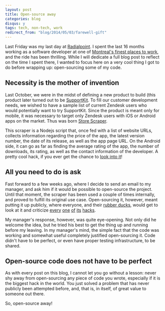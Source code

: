 ```yaml
---
layout: post
title: Open-source away
categories: blog
disqus: y
tags: tech, non-tech, work
redirect_from: "blog/2014/05/03/farewell-gift"
---
```


Last Friday was my last day at [Radialpoint](http://radialpoint.com). I spent the last 16 months working as a software developer at one of [Montreal's finest places to work](http://www.glassdoor.com/Reviews/Radialpoint-Reviews-E11266.htm), and the ride has been thrilling. While I will dedicate a full blog post to reflect on the time I spent there, I wanted to focus here on a very cool thing I got to do before wrapping up: open-sourcing some of my code.

Necessity is the mother of invention
------------------------------------

Last October, we were in the midst of defining a new product to build (this product later turned out to be [SupportKit](https://github.com/radialpoint/SupportKit). To fill our customer development needs, we wished to have a sample list of current Zendesk users who would potentially want to try SupportKit. Since the product is meant only for mobile, it was necessary to target only Zendesk users with iOS or Android apps on the market. Thus was born [Store Scraper](https://github.com/radialpoint/store-scraper). 

This scraper is a Nodejs script that, once fed with a list of website URLs, collects information regarding the price of the app, the latest version number, the date of its release, as well as the app page URL. On the Android side, it can go as far as finding the average rating of the app, the number of downloads, its rating, as well as the contact information of the developer. A pretty cool hack, if you ever get the chance to [look into it](https://github.com/radialpoint/store-scraper)!

All you need to do is ask
-------------------------

Fast forward to a few weeks ago, where I decide to send an email to my manager, and ask him if it would be possible to open-source the project. Until that moment, the scraper has been used a couple of times internally, and proved to fulfill its original use case. Open-sourcing it, however, meant putting it up publicly, where everyone, and their [rubber ducks](http://c2.com/cgi/wiki?RubberDucking), would get to look at it and criticize [every](https://github.com/radialpoint/store-scraper/blob/master/lib/playStore/index.js#L47) [one](https://github.com/radialpoint/store-scraper/blob/master/lib/playStore/index.js#L91) [of](https://github.com/radialpoint/store-scraper/blob/master/config/config.json#L7) [its](https://github.com/radialpoint/store-scraper/blob/master/lib/query/index.js#L63-L66) [hacks](https://github.com/radialpoint/store-scraper#to-do).

My manager's response, however, was quite eye-opening. Not only did he welcome the idea, but he tried his best to get the thing up and running before my leaving. In my manager's mind, the simple fact that the code was working and somewhat useful completely justified open-sourcing it. Code didn't have to be perfect, or even have proper testing infrastructure, to be shared.

Open-source code does not have to be perfect
--------------------------------------------

As with every post on this blog, I cannot let you go without a lesson: never shy away from open-sourcing any piece of code you wrote, especially if it is the biggest hack in the world. You just solved a problem that has never publicly been attempted before, and, that is, in itself, of great value to someone out there. 

So, open-source away!

